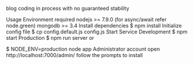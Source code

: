 blog
coding in process with no guaranteed stability

Usage
Environment required
nodejs >= 7.9.0 (for async/await refer node.green)
mongodb >= 3.4
Install dependencies
$ npm install
Initialize config file
$ cp config.default.js config.js
Start Service
Development
$ npm start
Production
$ npm run server
or

$ NODE_ENV=production node app
Administrator account
open http://localhost:7000/admin/ follow the prompts to install
